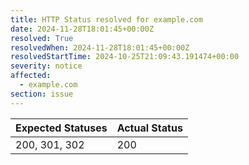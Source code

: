 ```yaml
---
title: HTTP Status resolved for example.com
date: 2024-11-28T18:01:45+00:00Z
resolved: True
resolvedWhen: 2024-11-28T18:01:45+00:00Z
resolvedStartTime: 2024-10-25T21:09:43.191474+00:00
severity: notice
affected:
  - example.com
section: issue
---
```


| Expected Statuses | Actual Status  |
|-------------------|----------------|
| 200, 301, 302 | 200 |

